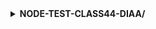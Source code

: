 <details>
<summary><strong>NODE-TEST-CLASS44-DIAA/</strong></summary>
|-- <strong>app/</strong>
|   |-- controllers/
|   |   |-- movieController.js
|   |-- models/
|   |   |-- movieModel.js
|   |-- routes/
|   |   |-- movieRoutes.js
|   |-- tests/
|   |   |-- movieController.test.js
|   |-- app.js
|   |-- node_modules/
|   |-- babel.config.json
|   |-- jest.config.js
|   |-- package.json
|-- <strong>README.md</strong>
</details>
